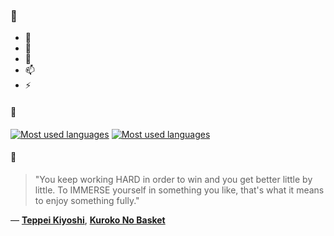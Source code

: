 ### 👋

- 🔭
- 🌱
- 💬
- 📫
- ⚡

#### 🧏

[![Most used languages](https://github-readme-stats-aynah.vercel.app/api/top-langs/?username=aynh&theme=solarized-dark&langs_count=6&layout=compact&hide_title=true)](https://github.com/anuraghazra/github-readme-stats#gh-dark-mode-only)
[![Most used languages](https://github-readme-stats-aynah.vercel.app/api/top-langs/?username=aynh&theme=solarized-light&langs_count=6&layout=compact&hide_title=true)](https://github.com/anuraghazra/github-readme-stats#gh-light-mode-only)

#### 💬

> "You keep working HARD in order to win and you get better little by little. To IMMERSE yourself in something you like, that's what it means to enjoy something fully."

&mdash; [**Teppei Kiyoshi**](https://myanimelist.net/character.php?q=Teppei%20Kiyoshi&cat=character), [**Kuroko No Basket**](https://myanimelist.net/search/all?q=Kuroko%20No%20Basket&cat=all)

